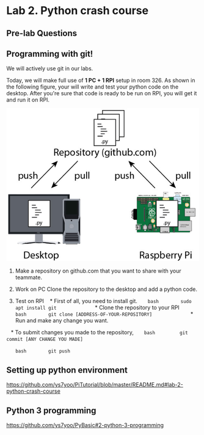 # Lab 2. Python crash course

## Pre-lab Questions

## Programming with git!
We will actively use git in our labs. 

Today, we will make full use of **1 PC + 1 RPI** setup in room 326.
As shown in the following figure, your will write and test your python code on the desktop. After you're sure that code is ready to be run on RPI, you will get it and run it on RPI.
    
![image of git setting](images/git.jpg)
    
1. Make a repository on github.com that you want to share with your teammate.

2. Work on PC
  Clone the repository to the desktop and add a python code.
        
3. Test on RPI
    * First of all, you need to install git.
        ```bash
        sudo apt install git
        ```
        
    * Clone the repository to your RPI
        ```bash
        git clone [ADDRESS-OF-YOUR-REPOSITORY]
        ```
        
    * Run and make any change you want.

    * To submit changes you made to the repository,
        ```bash 
        git commit [ANY CHANGE YOU MADE]
        ```
        
        ```bash
        git push
        ```
        

        
## Setting up python environment
https://github.com/ys7yoo/PiTutorial/blob/master/README.md#lab-2-python-crash-course

## Python 3 programming
https://github.com/ys7yoo/PyBasic#2-python-3-programming
